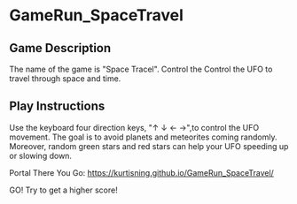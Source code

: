 # GameRun_SpaceTravel

## Game Description
The name of the game is "Space Tracel". Control the Control the UFO to travel through space and time.

## Play Instructions
Use the keyboard four direction keys, "↑ ↓ ← →",to control the UFO movement. The goal is to avoid planets and meteorites coming randomly. Moreover, random green stars and red stars can help your UFO speeding up or slowing down.

Portal There You Go:  https://kurtisning.github.io/GameRun_SpaceTravel/

GO! Try to get a higher score!
